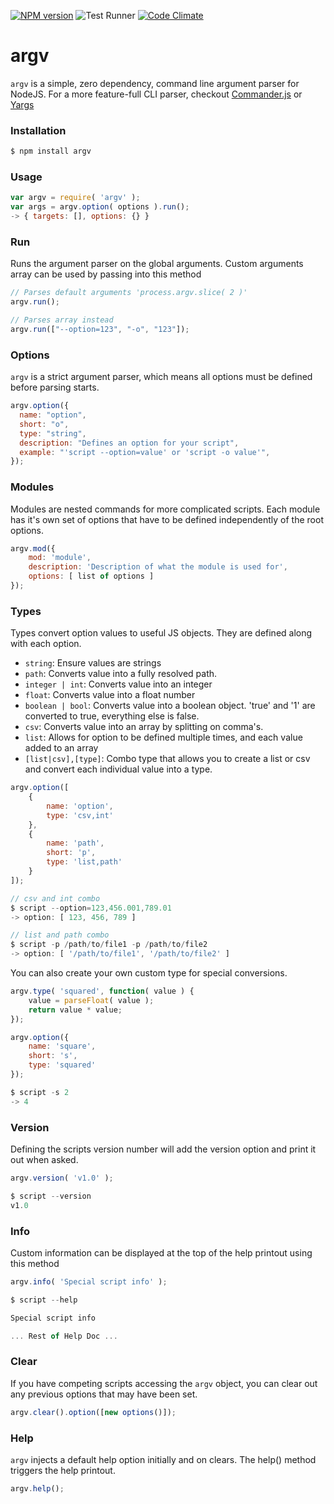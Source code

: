 [![NPM version](https://badge.fury.io/js/argv.png)](http://badge.fury.io/js/argv) ![Test Runner](https://github.com/github/docs/actions/workflows/main.yml/badge.svg) [![Code Climate](https://codeclimate.com/github/codenothing/argv.png)](https://codeclimate.com/github/codenothing/argv)

# argv

`argv` is a simple, zero dependency, command line argument parser for NodeJS. For a more feature-full CLI parser, checkout [Commander.js](https://www.npmjs.com/package/commander) or [Yargs](https://www.npmjs.com/package/yargs)

### Installation

```bash
$ npm install argv
```

### Usage

```js
var argv = require( 'argv' );
var args = argv.option( options ).run();
-> { targets: [], options: {} }
```

### Run

Runs the argument parser on the global arguments. Custom arguments array can be used by passing into this method

```js
// Parses default arguments 'process.argv.slice( 2 )'
argv.run();

// Parses array instead
argv.run(["--option=123", "-o", "123"]);
```

### Options

`argv` is a strict argument parser, which means all options must be defined before parsing starts.

```js
argv.option({
  name: "option",
  short: "o",
  type: "string",
  description: "Defines an option for your script",
  example: "'script --option=value' or 'script -o value'",
});
```

### Modules

Modules are nested commands for more complicated scripts. Each module has it's own set of options that
have to be defined independently of the root options.

```js
argv.mod({
	mod: 'module',
	description: 'Description of what the module is used for',
	options: [ list of options ]
});
```

### Types

Types convert option values to useful JS objects. They are defined along with each option.

- `string`: Ensure values are strings
- `path`: Converts value into a fully resolved path.
- `integer | int`: Converts value into an integer
- `float`: Converts value into a float number
- `boolean | bool`: Converts value into a boolean object. 'true' and '1' are converted to true, everything else is false.
- `csv`: Converts value into an array by splitting on comma's.
- `list`: Allows for option to be defined multiple times, and each value added to an array
- `[list|csv],[type]`: Combo type that allows you to create a list or csv and convert each individual value into a type.

```js
argv.option([
	{
		name: 'option',
		type: 'csv,int'
	},
	{
		name: 'path',
		short: 'p',
		type: 'list,path'
	}
]);

// csv and int combo
$ script --option=123,456.001,789.01
-> option: [ 123, 456, 789 ]

// list and path combo
$ script -p /path/to/file1 -p /path/to/file2
-> option: [ '/path/to/file1', '/path/to/file2' ]
```

You can also create your own custom type for special conversions.

```js
argv.type( 'squared', function( value ) {
	value = parseFloat( value );
	return value * value;
});

argv.option({
	name: 'square',
	short: 's',
	type: 'squared'
});

$ script -s 2
-> 4
```

### Version

Defining the scripts version number will add the version option and print it out when asked.

```js
argv.version( 'v1.0' );

$ script --version
v1.0

```

### Info

Custom information can be displayed at the top of the help printout using this method

```js
argv.info( 'Special script info' );

$ script --help

Special script info

... Rest of Help Doc ...
```

### Clear

If you have competing scripts accessing the `argv` object, you can clear out any previous options that may have been set.

```js
argv.clear().option([new options()]);
```

### Help

`argv` injects a default help option initially and on clears. The help() method triggers the help printout.

```js
argv.help();
```
